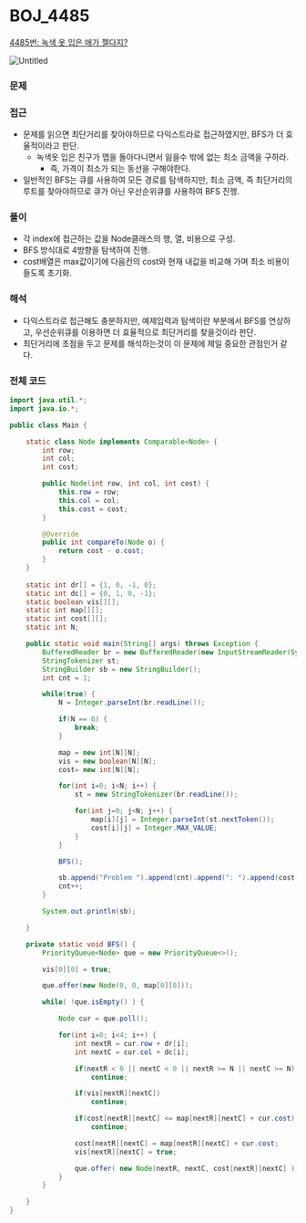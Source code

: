 # BOJ_4485

[4485번: 녹색 옷 입은 애가 젤다지?](https://www.acmicpc.net/problem/4485)

![Untitled](https://s3-us-west-2.amazonaws.com/secure.notion-static.com/5fe66e83-2e11-4de4-9184-b9166105aa72/Untitled.png)

### **문제**

### 접근

- 문제를 읽으면 최단거리를 찾아야하므로 다익스트라로 접근하였지만, BFS가 더 효율적이라고 판단.
    - 녹색옷 입은 친구가 맵을 돌아다니면서 잃을수 밖에 없는 최소 금액을 구하라.
        - 즉, 가격이 최소가 되는 동선을 구해야한다.
- 일반적인 BFS는 큐를 사용하여 모든 경로를 탐색하지만, 최소 금액, 즉 최단거리의 루트를 찾아야하므로 큐가 아닌 우선순위큐를 사용하여 BFS 진행.

### 풀이

- 각 index에 접근하는 값을 Node클래스의 행, 열, 비용으로 구성.
- BFS 방식대로 4방향을 탐색하여 진행.
- cost배열은 max값이기에 다음칸의 cost와 현재 내값을 비교해 가며 최소 비용이 들도록 초기화.

### 해석

- 다익스트라로 접근해도 충분하지만, 예제입력과 탐색이란 부분에서 BFS를 연상하고, 우선순위큐를 이용하면 더 효율적으로 최단거리를 찾을것이라 판단.
- 최단거리에 초점을 두고 문제를 해석하는것이 이 문제에 제일 중요한 관점인거 같다.

### **전체** **코드**

```java
import java.util.*;
import java.io.*;

public class Main {

    static class Node implements Comparable<Node> {
        int row;
        int col;
        int cost;

        public Node(int row, int col, int cost) {
            this.row = row;
            this.col = col;
            this.cost = cost;
        }

        @Override
        public int compareTo(Node o) {
            return cost - o.cost;
        }
    }
    
    static int dr[] = {1, 0, -1, 0};
    static int dc[] = {0, 1, 0, -1};
    static boolean vis[][];
    static int map[][];
    static int cost[][];
    static int N;

    public static void main(String[] args) throws Exception {
        BufferedReader br = new BufferedReader(new InputStreamReader(System.in));
        StringTokenizer st;
        StringBuilder sb = new StringBuilder();
        int cnt = 1;

        while(true) {
            N = Integer.parseInt(br.readLine());

            if(N == 0) {
                break;
            }

            map = new int[N][N];
            vis = new boolean[N][N];
            cost= new int[N][N];

            for(int i=0; i<N; i++) {
                st = new StringTokenizer(br.readLine());

                for(int j=0; j<N; j++) {
                    map[i][j] = Integer.parseInt(st.nextToken());
                    cost[i][j] = Integer.MAX_VALUE;
                }
            }

            BFS();

            sb.append("Problem ").append(cnt).append(": ").append(cost[N - 1][N - 1]).append('\n');
            cnt++;
        }

        System.out.println(sb);

    }

    private static void BFS() {
        PriorityQueue<Node> que = new PriorityQueue<>();

        vis[0][0] = true;

        que.offer(new Node(0, 0, map[0][0]));

        while( !que.isEmpty() ) {

            Node cur = que.poll();

            for(int i=0; i<4; i++) {
                int nextR = cur.row + dr[i];
                int nextC = cur.col + dc[i];

                if(nextR < 0 || nextC < 0 || nextR >= N || nextC >= N)
                    continue;

                if(vis[nextR][nextC])
                    continue;

                if(cost[nextR][nextC] <= map[nextR][nextC] + cur.cost)
                    continue;

                cost[nextR][nextC] = map[nextR][nextC] + cur.cost;
                vis[nextR][nextC] = true;

                que.offer( new Node(nextR, nextC, cost[nextR][nextC] ));
            }
        }

    }
}
```
